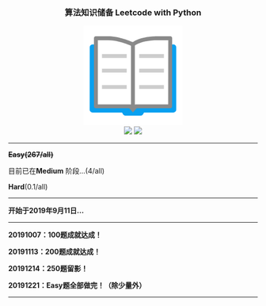 <h3 align="center">算法知识储备 Leetcode with Python</h3>
<div align="center">
    <img src="Easy/book.png">
</div>
<div align="center">
    <img src="https://img.shields.io/badge/%3E-Leetcode-blue.svg">
    <img src="https://img.shields.io/badge/-Algorithm-blue.svg">
</div>

---

~~**Easy(267/all)**~~

目前已在**Medium** 阶段...(4/all)

**Hard**(0.1/all)

---

**开始于2019年9月11日...**

---

**20191007：100题成就达成！**

**20191113：200题成就达成！**

**20191214：250题留影！**

**20191221：Easy题全部做完！（除少量外）**

---

